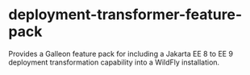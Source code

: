 # deployment-transformer-feature-pack

Provides a Galleon feature pack for including a Jakarta EE 8 to EE 9 deployment transformation capability into a WildFly installation.
